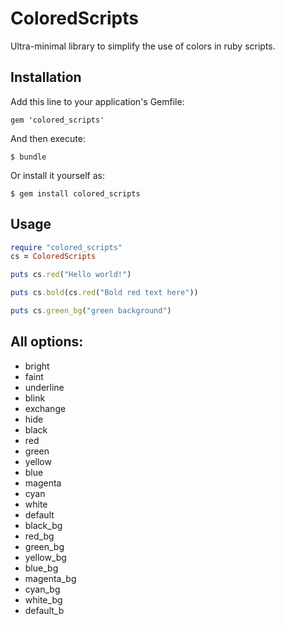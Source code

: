 # ColoredScripts

Ultra-minimal library to simplify the use of colors in ruby scripts.

## Installation

Add this line to your application's Gemfile:

    gem 'colored_scripts'

And then execute:

    $ bundle

Or install it yourself as:

    $ gem install colored_scripts

## Usage

```ruby
require "colored_scripts"
cs = ColoredScripts

puts cs.red("Hello world!")

puts cs.bold(cs.red("Bold red text here"))

puts cs.green_bg("green background")
```

## All options:

* bright
* faint
* underline
* blink
* exchange
* hide
* black
* red
* green
* yellow
* blue
* magenta
* cyan
* white
* default
* black_bg
* red_bg
* green_bg
* yellow_bg
* blue_bg
* magenta_bg
* cyan_bg
* white_bg
* default_b